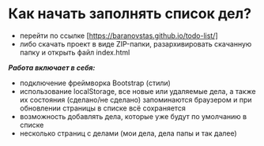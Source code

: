 # Как начать заполнять список дел?

- перейти по ссылке [https://baranovstas.github.io/todo-list/]
- либо скачать проект в виде ZIP-папки, разархивировать скачанную папку и открыть файл index.html

**_Работа включает в себя:_**

- подключение фреймворка Bootstrap (стили)
- использование localStorage, все новые или удаляемые дела, а также их состояния (сделано/не сделано) запоминаются браузером и при обновлении страницы в списке всё сохраняется
- возможность добавлять дела, которые уже будут по умолчанию в списке
- несколько страниц с делами (мои дела, дела папы и так далее)
